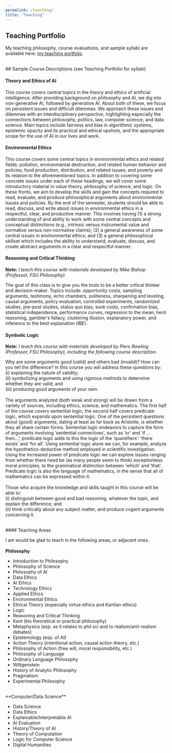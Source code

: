 ```yaml
---
permalink: /teaching/
title: "Teaching"
---
```


## Teaching Portfolio

My teaching philosophy, course evaluations, and sample syllabi are available here: [my teaching portfolio](https://drive.google.com/file/d/1STn_45xJaVXToB-7r_fnuSpHAYSDPTYX/view?usp=sharing).

<br>
## Sample Course Descriptions (see Teaching Portfolio for syllabi)


#### Theory and Ethics of AI

This course covers central topics in the theory and ethics of artificial intelligence. After providing background on philosophy and AI, we dig into non-generative AI, followed by generative AI. About both of these, we focus on persistent issues and difficult dilemmas. We approach these issues and dilemmas with an interdisciplinary perspective, highlighting especially the connections between philosophy, politics, law, computer science, and data science. Main topics include fairness and bias in algorithmic systems, epistemic opacity and its practical and ethical upshots, and the appropriate scope for the use of AI in our lives and work.

#### Environmental Ethics

This course covers some central topics in environmental ethics and related fields: pollution, environmental destruction, and related human behavior and policies; food production, distribution, and related issues; and poverty and its relation to the aforementioned topics. In addition to covering some concrete issues under each of these headings, we will cover some introductory material in value theory, philosophy of science, and logic. On these fronts, we aim to develop the skills and gain the concepts required to read, evaluate, and produce philosophical arguments about environmental issues and policies. By the end of the semester, students should be able to read, discuss, and write about issues in environmental ethics in a respectful, clear, and productive manner. This involves having (1) a strong understanding of and ability to work with some central concepts and conceptual distinctions (e.g., intrinsic versus instrumental value and normative versus non-normative claims); (2) a general awareness of some central issues in environmental ethics; and (3) a general philosophical skillset which includes the ability to understand, evaluate, discuss, and create abstract arguments in a clear and respectful manner.

#### Reasoning and Critical Thinking

**Note:** *I teach this course with materials developed by Mike Bishop (Professor, FSU Philosophy).*

The goal of this class is to give you the tools to be a better critical thinker and decision-maker. Topics include: opportunity costs, sampling arguments, testimony, echo chambers, politeness, sharpening and leveling, causal arguments, policy evaluation, controlled experiments, randomized studies, pre-post studies, status quo bias, sunk costs, confirmation bias, statistical independence, performance curves, regression to the mean, herd reasoning, gambler's fallacy, clustering illusion, explanatory power, and inference to the best explanation (IBE).


#### Symbolic Logic

**Note:** *I teach this course with materials developed by Piers Rawling (Professor, FSU Philosophy), including the following course description.*

Why are some arguments good (valid) and others bad (invalid)? How can you tell the difference? In this course you will address these questions by:<br>
(i) explaining the nature of validity;<br>
(ii) symbolizing arguments and using rigorous methods to determine whether they are valid; and<br>
(iii) producing good arguments of your own.<br><br>
The arguments analyzed (both weak and strong) will be drawn from a variety of sources, including ethics, science, and mathematics.
The first half of the course covers sentential logic; the second half covers predicate logic, which expands upon sentential logic. One of the persistent questions about (good) arguments, dating at least as far back as Aristotle, is whether they all share certain forms. Sentential logic endeavors to capture the form of arguments involving ‘sentential connectives’, such as ‘or’ and ‘if ... then...’; predicate logic adds to this the logic of the ‘quantifiers’: ‘there exists’ and ‘for all’. Using sentential logic alone we can, for example, analyze the hypothetico-deductive method employed in scientific investigation. Using the increased power of predicate logic we can explore issues ranging from whether there need be (as many people seem to think) exceptionless moral principles, to the grammatical distinction between ‘which’ and ‘that’. Predicate logic is also the language of mathematics, in the sense that all of mathematics can be expressed within it.<br><br>
Those who acquire the knowledge and skills taught in this course will be able to:<br>
(i) distinguish between good and bad reasoning, whatever the topic, and explain the difference; and<br>
(ii) think critically about any subject matter, and produce cogent arguments concerning it.

<br>
#### Teaching Areas

I am would be glad to teach in the following areas, or adjacent ones.
<br><br>
**Philosophy**

 - Introduction to Philosophy
 - Philosophy of Science
 - Philosophy of AI
 - Data Ethics
 - AI Ethics
 - Technology Ethics
 - Applied Ethics
 - Environmental Ethics
 - Ethical Theory (especially virtue ethics and Kantian ethics)
 - Logic
 - Reasoning and Critical Thinking
 - Kant (his theoretical or practical philosophy)
 - Metaphysics (esp. as it relates to phil sci and to realism/anti-realism debates)
 - Epistemology (esp. of AI)
 - Action Theory (intentional action, causal action theory, etc.)
 - Philosophy of Action (free will, moral responsibility, etc.)
 - Philosophy of Language
 - Ordinary Language Philosophy
 - Wittgenstein
 - History of Analytic Philosophy
 - Pragmatism
 - Experimental Philosophy
 
<br>
**Computer/Data Science**

 - Data Science
 - Data Ethics
 - Explainable/Interpretable AI
 - AI Evaluation
 - History/Theory of AI
 - Theory of Computation
 - Logic for Computer Science
 - Digital Humanities










